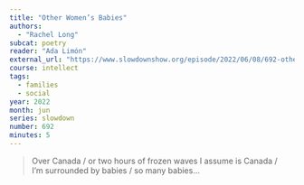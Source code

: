 ```yaml
---
title: "Other Women’s Babies"
authors:
  - "Rachel Long"
subcat: poetry
reader: "Ada Limón"
external_url: "https://www.slowdownshow.org/episode/2022/06/08/692-other-womens-babies"
course: intellect
tags:
  - families
  - social
year: 2022
month: jun
series: slowdown
number: 692
minutes: 5
---
```


> Over Canada / or two hours of frozen waves I assume is Canada /  
I’m surrounded by babies / so many babies...
